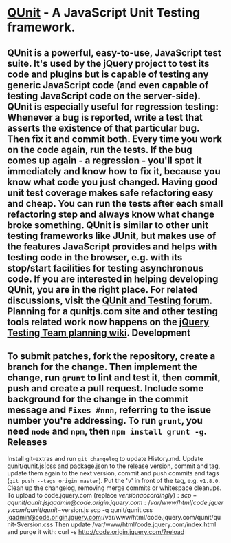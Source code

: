 [QUnit](http://qunitjs.com) - A JavaScript Unit Testing framework.
================================
QUnit is a powerful, easy-to-use, JavaScript test suite. It's used by the jQuery
project to test its code and plugins but is capable of testing any generic
JavaScript code (and even capable of testing JavaScript code on the server-side).
QUnit is especially useful for regression testing: Whenever a bug is reported,
write a test that asserts the existence of that particular bug. Then fix it and
commit both. Every time you work on the code again, run the tests. If the bug
comes up again - a regression - you'll spot it immediately and know how to fix
it, because you know what code you just changed.
Having good unit test coverage makes safe refactoring easy and cheap. You can
run the tests after each small refactoring step and always know what change
broke something.
QUnit is similar to other unit testing frameworks like JUnit, but makes use of
the features JavaScript provides and helps with testing code in the browser, e.g.
with its stop/start facilities for testing asynchronous code.
If you are interested in helping developing QUnit, you are in the right place.
For related discussions, visit the
[QUnit and Testing forum](http://forum.jquery.com/qunit-and-testing).
Planning for a qunitjs.com site and other testing tools related work now happens
on the [jQuery Testing Team planning wiki](http://jquerytesting.pbworks.com/w/page/41556026/FrontPage).
Development
-----------
To submit patches, fork the repository, create a branch for the change. Then implement
the change, run `grunt` to lint and test it, then commit, push and create a pull request.
Include some background for the change in the commit message and `Fixes #nnn`, referring
to the issue number you're addressing.
To run `grunt`, you need `node` and `npm`, then `npm install grunt -g`.
Releases
--------
Install git-extras and run `git changelog` to update History.md.
Update qunit/qunit.js|css and package.json to the release version, commit and
tag, update them again to the next version, commit and push commits and tags
(`git push --tags origin master`).
Put the 'v' in front of the tag, e.g. `v1.8.0`. Clean up the changelog, removing merge commits
or whitespace cleanups.
To upload to code.jquery.com (replace $version accordingly):
	scp -q qunit/qunit.js jqadmin@code.origin.jquery.com:/var/www/html/code.jquery.com/qunit/qunit-$version.js
	scp -q qunit/qunit.css jqadmin@code.origin.jquery.com:/var/www/html/code.jquery.com/qunit/qunit-$version.css
Then update /var/www/html/code.jquery.com/index.html and purge it with:
	curl -s http://code.origin.jquery.com/?reload